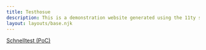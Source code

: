 ```yaml
---
title: Testhosue
description: This is a demonstration website generated using the 11ty static site generator.
layout: layouts/base.njk
---
```



<a href="{{'/locations/page-0/' | url}}">Schnelltest (PoC)</a>
<!-- <a href="{{'/' | url}}">Testzenteren (PCR & PoC)</a> -->